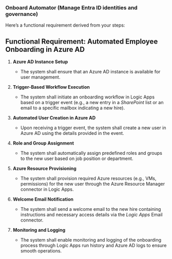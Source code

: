 ### **Onboard Automator (Manage Entra ID identities and governance)**

Here’s a functional requirement derived from your steps:  

## **Functional Requirement: Automated Employee Onboarding in Azure AD**  


1. **Azure AD Instance Setup**  
   - The system shall ensure that an Azure AD instance is available for user management.  

2. **Trigger-Based Workflow Execution**  
   - The system shall initiate an onboarding workflow in Logic Apps based on a trigger event (e.g., a new entry in a *SharePoint* list or an email to a specific mailbox indicating a new hire).  

3. **Automated User Creation in Azure AD**  
   - Upon receiving a trigger event, the system shall create a new user in Azure AD using the details provided in the event.  

4. **Role and Group Assignment**  
   - The system shall automatically assign predefined roles and groups to the new user based on job position or department.  

5. **Azure Resource Provisioning**  
   - The system shall provision required Azure resources (e.g., VMs, permissions) for the new user through the Azure Resource Manager connector in Logic Apps.  

6. **Welcome Email Notification**  
   - The system shall send a welcome email to the new hire containing instructions and necessary access details via the *Logic Apps* Email connector.  

7. **Monitoring and Logging**  
   - The system shall enable monitoring and logging of the onboarding process through Logic Apps run history and Azure AD logs to ensure smooth operations. 
